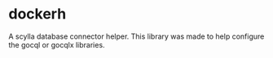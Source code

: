 # dockerh
A scylla database connector helper. This library was made to help configure the gocql or gocqlx libraries.